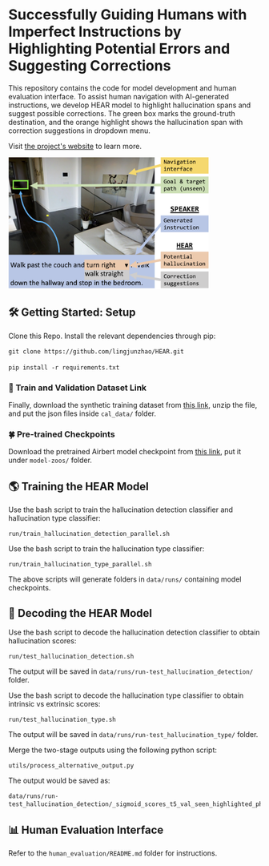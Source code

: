 # Successfully Guiding Humans with Imperfect Instructions by Highlighting Potential Errors and Suggesting Corrections
This repository contains the code for model development and human evaluation interface. 
To assist human navigation with AI-generated instructions, we develop HEAR model to highlight hallucination spans and suggest possible corrections. The green box marks the ground-truth destination, and the orange highlight shows the hallucination span with correction suggestions in dropdown menu.

Visit [the project's website](https://lingjunzhao.github.io/HEAR.html) to learn more.

<img src="hear.png" width="400">


## 🛠️ Getting Started: Setup

Clone this Repo. Install the relevant dependencies through pip:

```
git clone https://github.com/lingjunzhao/HEAR.git

pip install -r requirements.txt
```

### 🐾 Train and Validation Dataset Link
Finally, download the synthetic training dataset from [this link](https://drive.google.com/file/d/1VGII-nJwC-UhZrd7afqGCitr4rLQDbMT/view?usp=sharing), 
unzip the file, 
and put the json files inside `cal_data/` folder.

### 🍀 Pre-trained Checkpoints
Download the pretrained Airbert model checkpoint from [this link](https://drive.google.com/file/d/1j0p5UGAQtKwJ505Y_z3QRr-Y1bGfQp1H/view?usp=sharing), 
put it under `model-zoos/` folder.

## 🌎 Training the HEAR Model

Use the bash script to train the hallucination detection classifier and hallucination type classifier:
```
run/train_hallucination_detection_parallel.sh
```

Use the bash script to train the hallucination type classifier:
```
run/train_hallucination_type_parallel.sh
```

The above scripts will generate folders in `data/runs/` containing model checkpoints.

## 🤖 Decoding the HEAR Model

Use the bash script to decode the hallucination detection classifier to obtain hallucination scores:
```
run/test_hallucination_detection.sh
```

The output will be saved in `data/runs/run-test_hallucination_detection/` folder.

Use the bash script to decode the hallucination type classifier to obtain intrinsic vs extrinsic scores:
```
run/test_hallucination_type.sh
```

The output will be saved in `data/runs/run-test_hallucination_type/` folder.

Merge the two-stage outputs using the following python script:

```
utils/process_alternative_output.py
```

The output would be saved as:

```
data/runs/run-test_hallucination_detection/_sigmoid_scores_t5_val_seen_highlighted_phrase_alters_gpt4_direction_dev_test_merged.json
```


## 📊 Human Evaluation Interface

Refer to the `human_evaluation/README.md` folder for instructions.